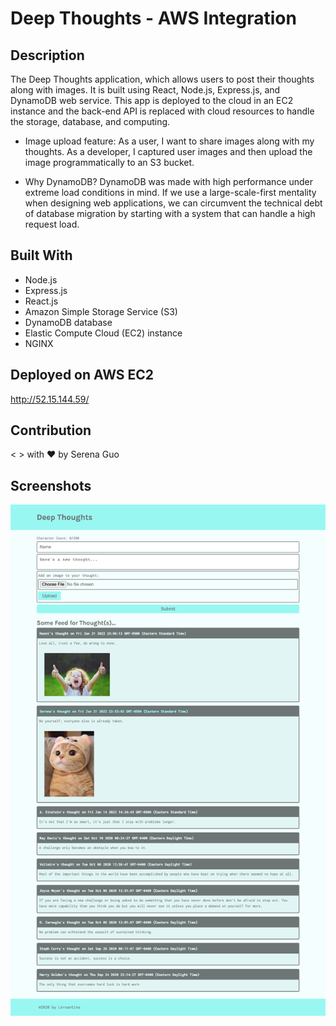# Deep Thoughts - AWS Integration  

## Description

The Deep Thoughts application, which allows users to post their thoughts along with images. It is built using React, Node.js, Express.js, and DynamoDB web service. This app is deployed to the cloud in an EC2 instance and the back-end API is replaced with cloud resources to handle the storage, database, and computing. 

* Image upload feature: As a user, I want to share images along with my thoughts. As a developer, I captured user images and then upload the image programmatically to an S3 bucket.

* Why DynamoDB? DynamoDB was made with high performance under extreme load conditions in mind. If we use a large-scale-first mentality when designing web applications, we can circumvent the technical debt of database migration by starting with a system that can handle a high request load.


## Built With
* Node.js
* Express.js
* React.js
* Amazon Simple Storage Service (S3)  
* DynamoDB database
* Elastic Compute Cloud (EC2) instance
* NGINX


## Deployed on AWS EC2
<http://52.15.144.59/>


## Contribution
< > with ❤️  by Serena Guo


## Screenshots
![the screenshot of the application](snapshots/screenshot.png)
